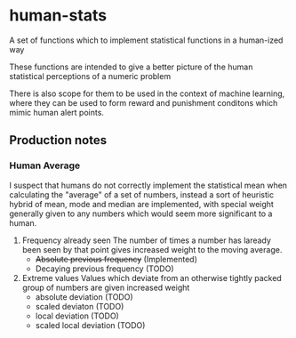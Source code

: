 # human-stats
A set of functions which to implement statistical functions in a human-ized way

These functions are intended to give a better picture of the human statistical perceptions of a numeric problem


There is also scope for them to be used in the context of machine learning, where they can be used to form reward and punishment conditons which mimic human alert points.

## Production notes

### Human Average
I suspect that humans do not correctly implement the statistical mean when calculating the "average" of a set of numbers, 
instead a sort of heuristic hybrid of mean, mode and median are implemented, with special weight generally given to any 
numbers which would seem more significant to a human.

1. Frequency already seen
   The number of times a number has laready been seen by that point gives increased weight to the moving average. 
   * ~~Absolute previous frequency~~ (Implemented)
   * Decaying previous frequency (TODO)
2. Extreme values
   Values which deviate from an otherwise tightly packed group of numbers are given increased weight
   * absolute deviation (TODO)
   * scaled deviaton (TODO)
   * local deviation (TODO)
   * scaled local deviation (TODO)
